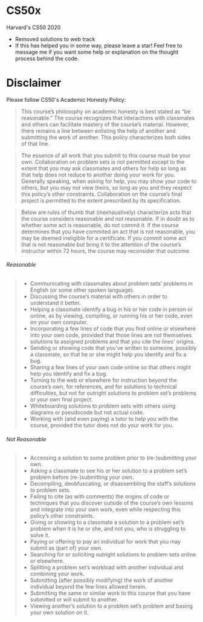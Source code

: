 # CS50x
Harvard's CS50 2020
- Removed solutions to web track
- If this has helped you in some way, please leave a star! Feel free to message me if you want some help or explanation on the thought process behind the code.

# Disclaimer
Please follow CS50's Academic Honesty Policy:

>This course’s philosophy on academic honesty is best stated as “be reasonable.” The course recognizes that interactions with classmates and others can facilitate mastery of the course’s material. However, there remains a line between enlisting the help of another and submitting the work of another. This policy characterizes both sides of that line.

>The essence of all work that you submit to this course must be your own. Collaboration on problem sets is not permitted except to the extent that you may ask classmates and others for help so long as that help does not reduce to another doing your work for you. Generally speaking, when asking for help, you may show your code to others, but you may not view theirs, so long as you and they respect this policy’s other constraints. Collaboration on the course’s final project is permitted to the extent prescribed by its specification.

>Below are rules of thumb that (inexhaustively) characterize acts that the course considers reasonable and not reasonable. If in doubt as to whether some act is reasonable, do not commit it. If the course determines that you have commited an act that is not reasonable, you may be deemed ineligible for a certificate. If you commit some act that is not reasonable but bring it to the attention of the course’s instructor within 72 hours, the course may reconsider that outcome.

###### Reasonable
>- Communicating with classmates about problem sets’ problems in English (or some other spoken language).
>- Discussing the course’s material with others in order to understand it better.
>- Helping a classmate identify a bug in his or her code in person or online, as by viewing, compiling, or running his or her code, even on your own computer.
>- Incorporating a few lines of code that you find online or elsewhere into your own code, provided that those lines are not themselves solutions to assigned problems and that you cite the lines’ origins.
>- Sending or showing code that you’ve written to someone, possibly a classmate, so that he or she might help you identify and fix a bug.
>- Sharing a few lines of your own code online so that others might help you identify and fix a bug.
>- Turning to the web or elsewhere for instruction beyond the course’s own, for references, and for solutions to technical difficulties, but not for outright solutions to problem set’s problems or your own final project.
>- Whiteboarding solutions to problem sets with others using diagrams or pseudocode but not actual code.
>- Working with (and even paying) a tutor to help you with the course, provided the tutor does not do your work for you.

###### Not Reasonable
>- Accessing a solution to some problem prior to (re-)submitting your own.
>- Asking a classmate to see his or her solution to a problem set’s problem before (re-)submitting your own.
>- Decompiling, deobfuscating, or disassembling the staff’s solutions to problem sets.
>- Failing to cite (as with comments) the origins of code or techniques that you discover outside of the course’s own lessons and integrate into your own work, even while respecting this policy’s other constraints.
>- Giving or showing to a classmate a solution to a problem set’s problem when it is he or she, and not you, who is struggling to solve it.
>- Paying or offering to pay an individual for work that you may submit as (part of) your own.
>- Searching for or soliciting outright solutions to problem sets online or elsewhere.
>- Splitting a problem set’s workload with another individual and combining your work.
>- Submitting (after possibly modifying) the work of another individual beyond the few lines allowed herein.
>- Submitting the same or similar work to this course that you have submitted or will submit to another.
>- Viewing another’s solution to a problem set’s problem and basing your own solution on it.

